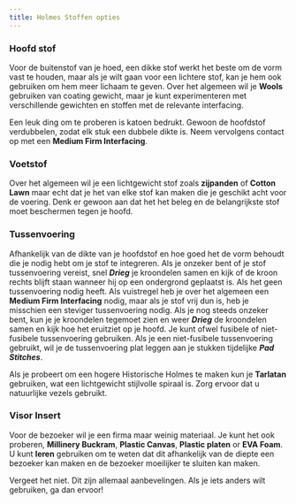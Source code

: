 ```yaml
---
title: Holmes Stoffen opties
---
```


### Hoofd stof

Voor de buitenstof van je hoed, een dikke stof werkt het beste om de vorm vast te houden, maar als je wilt gaan voor een lichtere stof, kan je hem ook gebruiken om hem meer lichaam te geven. Over het algemeen wil je **Wools** gebruiken van coating gewicht, maar je kunt experimenteren met verschillende gewichten en stoffen met de relevante interfacing. <Note>

Een leuk ding om te proberen is katoen bedrukt. Gewoon de hoofdstof verdubbelen, zodat elk stuk een dubbele dikte is. Neem vervolgens contact op met een **Medium Firm Interfacing**.

</Note>

### Voetstof

Over het algemeen wil je een lichtgewicht stof zoals **zijpanden** of **Cotton Lawn** maar echt dat je het van elke stof kan maken die je geschikt acht voor de voering. Denk er gewoon aan dat het het beleg en de belangrijkste stof moet beschermen tegen je hoofd.

### Tussenvoering

Afhankelijk van de dikte van je hoofdstof en hoe goed het de vorm behoudt die je nodig hebt om je stof te integreren. Als je onzeker bent of je stof tussenvoering vereist, snel _**Drieg**_ je kroondelen samen en kijk of de kroon rechts blijft staan wanneer hij op een ondergrond geplaatst is. Als het geen tussenvoering nodig heeft. Als vuistregel heb je over het algemeen een **Medium Firm Interfacing** nodig, maar als je stof vrij dun is, heb je misschien een steviger tussenvoering nodig. Als je nog steeds onzeker bent, kun je je kroondelen tegemoet zien en weer _**Drieg**_ de kroondelen samen en kijk hoe het eruitziet op je hoofd. Je kunt ofwel fusibele of niet-fusibele tussenvoering gebruiken. Als je een niet-fusibele tussenvoering gebruikt, wil je de tussenvoering plat leggen aan je stukken tijdelijke _**Pad Stitches**_.

<Note>

Als je probeert om een hogere Historische Holmes te maken kun je **Tarlatan** gebruiken, wat een lichtgewicht stijlvolle spiraal is. Zorg ervoor dat u natuurlijke vezels gebruikt.

</Note>

### Visor Insert

Voor de bezoeker wil je een firma maar weinig materiaal. Je kunt het ook proberen, **Millinery Buckram**, **Plastic Canvas**, **Plastic platen** or **EVA Foam**. U kunt **leren** gebruiken om te weten dat dit afhankelijk van de diepte een bezoeker kan maken en de bezoeker moeilijker te sluiten kan maken.

<Note>

Vergeet het niet. Dit zijn allemaal aanbevelingen. Als je iets anders wilt gebruiken, ga dan ervoor!

</Note>
